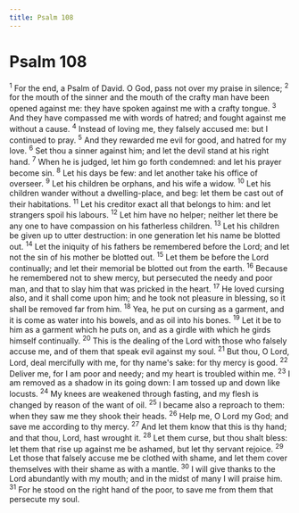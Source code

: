 ```yaml
---
title: Psalm 108
---
```

# Psalm 108

<sup>1</sup> For the end, a Psalm of David. O God, pass not over my praise in silence; <sup>2</sup> for the mouth of the sinner and the mouth of the crafty man have been opened against me: they have spoken against me with a crafty tongue. <sup>3</sup> And they have compassed me with words of hatred; and fought against me without a cause. <sup>4</sup> Instead of loving me, they falsely accused me: but I continued to pray. <sup>5</sup> And they rewarded me evil for good, and hatred for my love. <sup>6</sup> Set thou a sinner against him; and let the devil stand at his right hand. <sup>7</sup> When he is judged, let him go forth condemned: and let his prayer become sin. <sup>8</sup> Let his days be few: and let another take his office of overseer. <sup>9</sup> Let his children be orphans, and his wife a widow. <sup>10</sup> Let his children wander without a dwelling-place, and beg: let them be cast out of their habitations. <sup>11</sup> Let his creditor exact all that belongs to him: and let strangers spoil his labours. <sup>12</sup> Let him have no helper; neither let there be any one to have compassion on his fatherless children. <sup>13</sup> Let his children be given up to utter destruction: in one generation let his name be blotted out. <sup>14</sup> Let the iniquity of his fathers be remembered before the Lord; and let not the sin of his mother be blotted out. <sup>15</sup> Let them be before the Lord continually; and let their memorial be blotted out from the earth. <sup>16</sup> Because he remembered not to shew mercy, but persecuted the needy and poor man, and that to slay him that was pricked in the heart. <sup>17</sup> He loved cursing also, and it shall come upon him; and he took not pleasure in blessing, so it shall be removed far from him. <sup>18</sup> Yea, he put on cursing as a garment, and it is come as water into his bowels, and as oil into his bones. <sup>19</sup> Let it be to him as a garment which he puts on, and as a girdle with which he girds himself continually. <sup>20</sup> This is the dealing of the Lord with those who falsely accuse me, and of them that speak evil against my soul. <sup>21</sup> But thou, O Lord, Lord, deal mercifully with me, for thy name's sake: for thy mercy is good. <sup>22</sup> Deliver me, for I am poor and needy; and my heart is troubled within me. <sup>23</sup> I am removed as a shadow in its going down: I am tossed up and down like locusts. <sup>24</sup> My knees are weakened through fasting, and my flesh is changed by reason of the want of oil. <sup>25</sup> I became also a reproach to them: when they saw me they shook their heads. <sup>26</sup> Help me, O Lord my God; and save me according to thy mercy. <sup>27</sup> And let them know that this is thy hand; and that thou, Lord, hast wrought it. <sup>28</sup> Let them curse, but thou shalt bless: let them that rise up against me be ashamed, but let thy servant rejoice. <sup>29</sup> Let those that falsely accuse me be clothed with shame, and let them cover themselves with their shame as with a mantle. <sup>30</sup> I will give thanks to the Lord abundantly with my mouth; and in the midst of many I will praise him. <sup>31</sup> For he stood on the right hand of the poor, to save me from them that persecute my soul. 